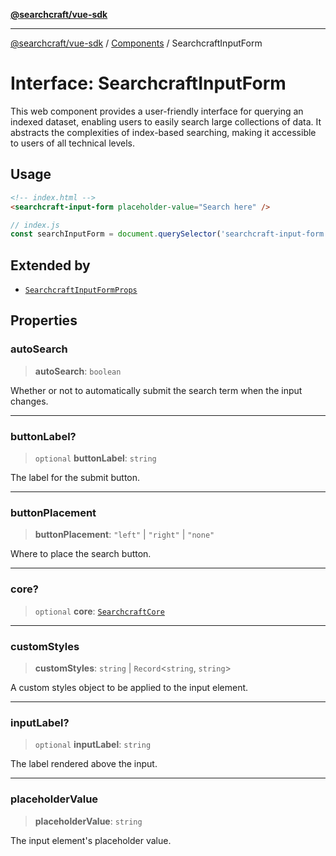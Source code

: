 [**@searchcraft/vue-sdk**](/reference/sdk/js-vue/README.md)

***

[@searchcraft/vue-sdk](/reference/sdk/js-vue/globals.md) / [Components](/reference/sdk/js-vue/namespaces/Components/README.md) / SearchcraftInputForm

# Interface: SearchcraftInputForm

This web component provides a user-friendly interface for querying an indexed dataset, enabling users to easily search large collections of data.
It abstracts the complexities of index-based searching, making it accessible to users of all technical levels.
## Usage
```html
<!-- index.html -->
<searchcraft-input-form placeholder-value="Search here" />
```
```js
// index.js
const searchInputForm = document.querySelector('searchcraft-input-form');
```

## Extended by

- [`SearchcraftInputFormProps`](/reference/sdk/js-vue/interfaces/SearchcraftInputFormProps.md)

## Properties

### autoSearch

> **autoSearch**: `boolean`

Whether or not to automatically submit the search term when the input changes.

***

### buttonLabel?

> `optional` **buttonLabel**: `string`

The label for the submit button.

***

### buttonPlacement

> **buttonPlacement**: `"left"` \| `"right"` \| `"none"`

Where to place the search button.

***

### core?

> `optional` **core**: [`SearchcraftCore`](/reference/sdk/js-vue/classes/SearchcraftCore.md)

***

### customStyles

> **customStyles**: `string` \| `Record`\<`string`, `string`\>

A custom styles object to be applied to the input element.

***

### inputLabel?

> `optional` **inputLabel**: `string`

The label rendered above the input.

***

### placeholderValue

> **placeholderValue**: `string`

The input element's placeholder value.
